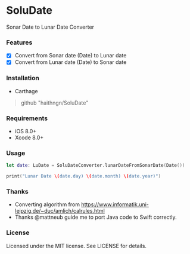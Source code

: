 # SoluDate
Sonar Date to Lunar Date Converter

### Features
- [x] Convert from Sonar date (Date) to Lunar date
- [x] Convert from Lunar date (Date) to Sonar date

### Installation
* Carthage
> github "haithngn/SoluDate"

### Requirements
* iOS 8.0+
* Xcode 8.0+

### Usage
```swift
let date: LuDate = SoluDateConverter.lunarDateFromSonarDate(Date())

print("Lunar Date \(date.day) \(date.month) \(date.year)")
```
### Thanks
* Converting algorithm from https://www.informatik.uni-leipzig.de/~duc/amlich/calrules.html
* Thanks @mattneub guide me to port Java code to Swift correctly.
### License
Licensed under the MIT license. See LICENSE for details.
